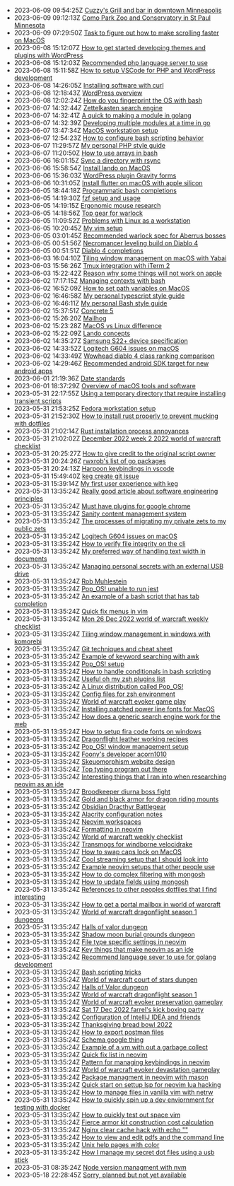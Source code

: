 * 2023-06-09 09:54:25Z [Cuzzy's Grill and bar in downtown Minneapolis](../138)
* 2023-06-09 09:12:13Z [Como Park Zoo and Conservatory in St Paul Minnesota](../137)
* 2023-06-09 07:29:50Z [Task to figure out how to make scrolling faster on MacOS](../135)
* 2023-06-08 15:12:07Z [How to get started developing themes and plugins with WordPress](../132)
* 2023-06-08 15:12:03Z [Recommended php language server to use](../134)
* 2023-06-08 15:11:58Z [How to setup VSCode for PHP and WordPress development](../136)
* 2023-06-08 14:26:05Z [Installing software with curl](../101)
* 2023-06-08 12:18:43Z [WordPress overview](../131)
* 2023-06-08 12:02:24Z [How do you fingerprint the OS with bash](../133)
* 2023-06-07 14:32:44Z [Zettelkasten search engine](../62)
* 2023-06-07 14:32:41Z [A quick to making a module in golang](../127)
* 2023-06-07 14:32:39Z [Developing multiple modules at a time in go](../126)
* 2023-06-07 13:47:34Z [MacOS workstation setup](../88)
* 2023-06-07 12:54:23Z [How to configure bash scripting behavior](../130)
* 2023-06-07 11:29:57Z [My personal PHP style guide](../110)
* 2023-06-07 11:20:50Z [How to use arrays in bash](../129)
* 2023-06-06 16:01:15Z [Sync a directory with rsync](../124)
* 2023-06-06 15:58:54Z [Install lando on MacOS](../106)
* 2023-06-06 15:36:03Z [WordPress plugin Gravity forms](../128)
* 2023-06-06 10:31:05Z [Install flutter on macOS with apple silicon](../100)
* 2023-06-05 18:44:18Z [Programmatic bash completions](../125)
* 2023-06-05 14:19:30Z [fzf setup and usage](../94)
* 2023-06-05 14:19:15Z [Ergonomic mouse research](../97)
* 2023-06-05 14:18:56Z [Top gear for warlock](../64)
* 2023-06-05 11:09:52Z [Problems with Linux as a workstation](../123)
* 2023-06-05 10:20:45Z [My vim setup](../122)
* 2023-06-05 03:01:45Z [Recommended warlock spec for Aberrus bosses](../65)
* 2023-06-05 00:51:56Z [Necromancer leveling build on Diablo 4](../121)
* 2023-06-05 00:51:51Z [Diablo 4 completions](../120)
* 2023-06-03 16:04:10Z [Tiling window management on macOS with Yabai](../103)
* 2023-06-03 15:56:26Z [Tmux integration with iTerm 2](../119)
* 2023-06-03 15:22:42Z [Reason why some things will not work on apple](../118)
* 2023-06-02 17:17:15Z [Managing contexts with bash](../113)
* 2023-06-02 16:52:09Z [How to set path variables on MacOS](../95)
* 2023-06-02 16:46:58Z [My personal typescript style guide](../112)
* 2023-06-02 16:46:11Z [My personal Bash style guide](../111)
* 2023-06-02 15:37:51Z [Concrete 5](../105)
* 2023-06-02 15:26:20Z [Mailhog](../117)
* 2023-06-02 15:23:28Z [MacOS vs Linux difference](../109)
* 2023-06-02 15:22:09Z [Lando concepts](../116)
* 2023-06-02 14:35:27Z [Samsung S22+ device specification](../114)
* 2023-06-02 14:33:52Z [Logitech G604 issues on macOS](../89)
* 2023-06-02 14:33:49Z [Wowhead diablo 4 class ranking comparison](../108)
* 2023-06-02 14:29:46Z [Recommended android SDK target for new android apps](../115)
* 2023-06-01 21:19:36Z [Date standards](../107)
* 2023-06-01 18:37:29Z [Overview of macOS tools and software](../104)
* 2023-05-31 22:17:55Z [Using a temporary directory that require installing transient scripts](../102)
* 2023-05-31 21:53:25Z [Fedora workstation setup](../99)
* 2023-05-31 21:52:30Z [How to install rust properly to prevent mucking with dotfiles](../85)
* 2023-05-31 21:02:14Z [Rust installation process annoyances](../22)
* 2023-05-31 21:02:02Z [December 2022 week 2 2022 world of warcraft checklist](../5)
* 2023-05-31 20:25:27Z [How to give credit to the original script owner](../82)
* 2023-05-31 20:24:26Z [rwxrob's list of go packages](../81)
* 2023-05-31 20:24:13Z [Harpoon keybindings in vscode](../76)
* 2023-05-31 15:49:40Z [keg create git issue](../96)
* 2023-05-31 15:39:14Z [My first user experience with keg](../67)
* 2023-05-31 13:35:24Z [Really good article about software engineering principles](../77)
* 2023-05-31 13:35:24Z [Must have plugins for google chrome](../92)
* 2023-05-31 13:35:24Z [Sanity content management system](../90)
* 2023-05-31 13:35:24Z [The processes of migrating my private zets to my public zets](../9)
* 2023-05-31 13:35:24Z [Logitech G604 issues on macOS](../87)
* 2023-05-31 13:35:24Z [How to verify file integrity on the cli](../86)
* 2023-05-31 13:35:24Z [My preferred way of handling text width in documents](../84)
* 2023-05-31 13:35:24Z [Managing personal secrets with an external USB drive](../83)
* 2023-05-31 13:35:24Z [Rob Muhlestein](../80)
* 2023-05-31 13:35:24Z [Pop_OS! unable to run jest](../8)
* 2023-05-31 13:35:24Z [An example of a bash script that has tab completion](../79)
* 2023-05-31 13:35:24Z [Quick fix menus in vim](../78)
* 2023-05-31 13:35:24Z [Mon 26 Dec 2022 world of warcraft weekly checklist](../46)
* 2023-05-31 13:35:24Z [Tiling window management in windows with komorebi](../75)
* 2023-05-31 13:35:24Z [Git techniques and cheat sheet](../74)
* 2023-05-31 13:35:24Z [Example of keyword searching with awk](../73)
* 2023-05-31 13:35:24Z [Pop_OS! setup](../72)
* 2023-05-31 13:35:24Z [How to handle conditionals in bash scripting](../71)
* 2023-05-31 13:35:24Z [Useful oh my zsh plugins list](../70)
* 2023-05-31 13:35:24Z [A Linux distribution called Pop_OS!](../7)
* 2023-05-31 13:35:24Z [Config files for zsh environment](../69)
* 2023-05-31 13:35:24Z [World of warcraft evoker game play](../1)
* 2023-05-31 13:35:24Z [Installing patched power line fonts for MacOS](../93)
* 2023-05-31 13:35:24Z [How does a generic search engine work for the web](../63)
* 2023-05-31 13:35:24Z [How to setup fira code fonts on windows](../61)
* 2023-05-31 13:35:24Z [Dragonflight leather working recipes](../60)
* 2023-05-31 13:35:24Z [Pop_OS! window management setup](../6)
* 2023-05-31 13:35:24Z [Foony's developer acorn1010](../59)
* 2023-05-31 13:35:24Z [Skeuomorphism website design](../58)
* 2023-05-31 13:35:24Z [Top typing program out there](../57)
* 2023-05-31 13:35:24Z [Interesting things that I ran into when researching neovim as an ide](../56)
* 2023-05-31 13:35:24Z [Broodkeeper diurna boss fight](../54)
* 2023-05-31 13:35:24Z [Gold and black armor for dragon riding mounts](../53)
* 2023-05-31 13:35:24Z [Obsidian Dracthyr Battlegear](../52)
* 2023-05-31 13:35:24Z [Alacrity configuration notes](../51)
* 2023-05-31 13:35:24Z [Neovim workspaces](../50)
* 2023-05-31 13:35:24Z [Formatting in neovim](../49)
* 2023-05-31 13:35:24Z [World of warcraft weekly checklist ](../48)
* 2023-05-31 13:35:24Z [Transmogs for windborne velocidrake](../47)
* 2023-05-31 13:35:24Z [How to swap caps lock on MacOS](../91)
* 2023-05-31 13:35:24Z [Cool streaming setup that I should look into](../45)
* 2023-05-31 13:35:24Z [Example neovim setups that other people use](../44)
* 2023-05-31 13:35:24Z [How to do complex filtering with mongosh](../43)
* 2023-05-31 13:35:24Z [How to update fields using mongosh](../42)
* 2023-05-31 13:35:24Z [References to other peoples dotfiles that I find interesting](../41)
* 2023-05-31 13:35:24Z [How to get a portal mailbox in world of warcraft](../40)
* 2023-05-31 13:35:24Z [World of warcraft dragonflight season 1 dungeons](../4)
* 2023-05-31 13:35:24Z [Halls of valor dungeon](../39)
* 2023-05-31 13:35:24Z [Shadow moon burial grounds dungeon](../38)
* 2023-05-31 13:35:24Z [File type specific settings in neovim](../37)
* 2023-05-31 13:35:24Z [Key things that make neovim as an ide](../35)
* 2023-05-31 13:35:24Z [Recommend language sever to use for golang development](../34)
* 2023-05-31 13:35:24Z [Bash scripting tricks](../33)
* 2023-05-31 13:35:24Z [World of warcraft court of stars dungen](../32)
* 2023-05-31 13:35:24Z [Halls of Valor dungeon](../31)
* 2023-05-31 13:35:24Z [World of warcraft dragonflight season 1](../30)
* 2023-05-31 13:35:24Z [World of warcraft evoker preservation gameplay](../3)
* 2023-05-31 13:35:24Z [Sat 17 Dec 2022 farrel's kick boxing party](../29)
* 2023-05-31 13:35:24Z [Configuration of IntelliJ IDEA and friends](../28)
* 2023-05-31 13:35:24Z [Thanksgiving bread bowl 2022](../27)
* 2023-05-31 13:35:24Z [How to export postman files](../26)
* 2023-05-31 13:35:24Z [Schema google thing](../25)
* 2023-05-31 13:35:24Z [Example of a vm with out a garbage collect](../24)
* 2023-05-31 13:35:24Z [Quick fix list in neovim](../21)
* 2023-05-31 13:35:24Z [Pattern for managing keybindings in neovim](../20)
* 2023-05-31 13:35:24Z [World of warcraft evoker devastation gameplay](../2)
* 2023-05-31 13:35:24Z [Package managment in neovim with mason](../19)
* 2023-05-31 13:35:24Z [Quick start on settup lsp for neovim lua hacking](../18)
* 2023-05-31 13:35:24Z [How to manage files in vanilla vim with netrw](../17)
* 2023-05-31 13:35:24Z [How to quickly spin up a dev enviornment for testing with docker](../16)
* 2023-05-31 13:35:24Z [How to quickly test out space vim](../15)
* 2023-05-31 13:35:24Z [Fierce armor kit construction cost calculation](../14)
* 2023-05-31 13:35:24Z [Nginx clear cache hack with echo ""](../13)
* 2023-05-31 13:35:24Z [How to view and edit pdfs and the command line](../12)
* 2023-05-31 13:35:24Z [Unix help pages with color](../11)
* 2023-05-31 13:35:24Z [How I manage my secret dot files using a usb stick](../10)
* 2023-05-31 08:35:24Z [Node version managment with nvm](../23)
* 2023-05-18 22:28:45Z [Sorry, planned but not yet available](../0)
